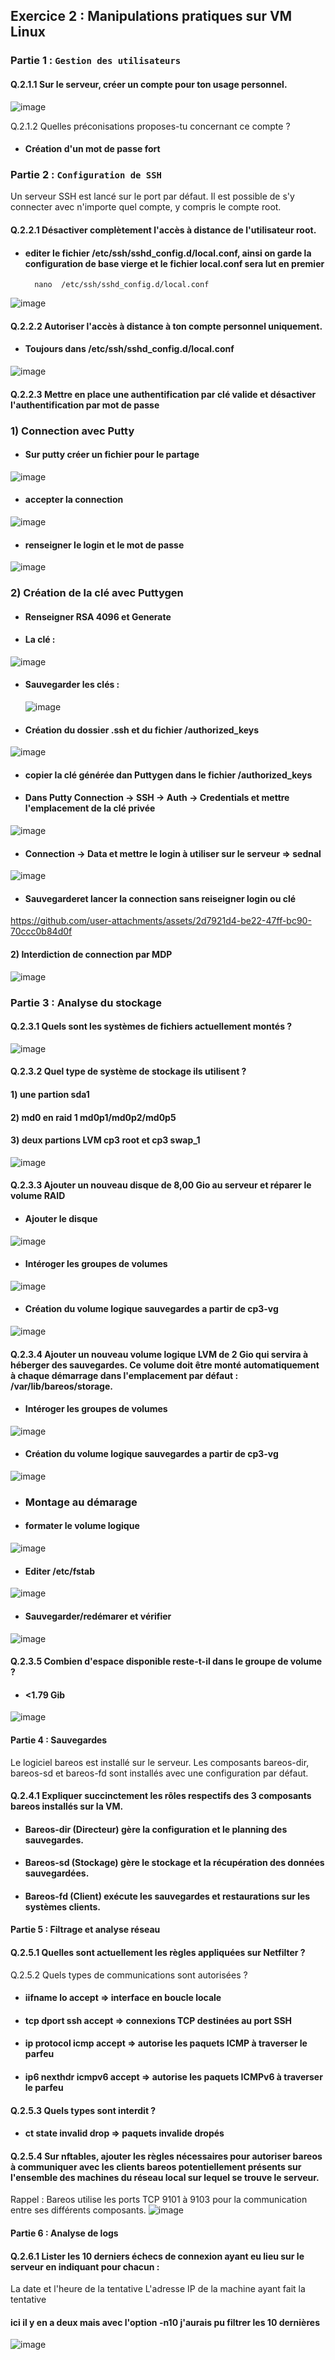 ## Exercice 2 : Manipulations pratiques sur VM Linux 


### Partie 1 : `Gestion des utilisateurs`

#### Q.2.1.1 Sur le serveur, créer un compte pour ton usage personnel.

![image](https://github.com/user-attachments/assets/7cf862a4-b8d7-4eb9-a6ba-eb711c493c54)


Q.2.1.2 Quelles préconisations proposes-tu concernant ce compte ?

* ####  Création d'un mot de passe fort


### Partie 2 : `Configuration de SSH`

Un serveur SSH est lancé sur le port par défaut.
Il est possible de s'y connecter avec n'importe quel compte, y compris le compte root.

#### Q.2.2.1 Désactiver complètement l'accès à distance de l'utilisateur root.
* #### editer le fichier  /etc/ssh/sshd_config.d/local.conf, ainsi on garde la configuration de base vierge et le fichier local.conf sera lut en premier
        nano  /etc/ssh/sshd_config.d/local.conf

![image](https://github.com/user-attachments/assets/560a1712-2c38-47d6-9b83-9ed930dc0df1)






#### Q.2.2.2 Autoriser l'accès à distance à ton compte personnel uniquement.

* #### Toujours dans /etc/ssh/sshd_config.d/local.conf
![image](https://github.com/user-attachments/assets/d0e1281b-071e-4737-b7eb-b68a9690cf13)




#### Q.2.2.3 Mettre en place une authentification par clé valide et désactiver l'authentification par mot de passe
 
 ### 1) Connection avec Putty
 
* #### Sur putty créer un fichier pour le partage
![image](https://github.com/user-attachments/assets/433a1cd5-305a-4b16-997c-805058ec102f)

* #### accepter la connection
![image](https://github.com/user-attachments/assets/794d7f96-f895-45b5-98d9-e8024db69d7e)

* #### renseigner le login et le mot de passe
![image](https://github.com/user-attachments/assets/f7c83761-9b92-467f-a08d-f09f30b51843)



### 2) Création de la clé avec Puttygen

* #### Renseigner RSA 4096 et Generate

* #### La clé :
![image](https://github.com/user-attachments/assets/6d3ff8ab-7330-40c5-ad22-b728f23ff120)

* #### Sauvegarder les clés :
  ![image](https://github.com/user-attachments/assets/90adaa2d-6944-40eb-a9a6-f0d63d5d1125)

* #### Création du dossier .ssh et du fichier /authorized_keys
![image](https://github.com/user-attachments/assets/95398e2b-35f6-4009-a4a3-c408805cab26)

* #### copier la clé générée dan Puttygen dans le fichier /authorized_keys
* #### Dans Putty Connection -> SSH -> Auth -> Credentials et mettre l'emplacement de la clé privée
![image](https://github.com/user-attachments/assets/6e710b58-1024-442b-b0b4-b735c6e54cc1)

* #### Connection -> Data et mettre le login à utiliser sur le serveur => sednal
![image](https://github.com/user-attachments/assets/41d4737c-e3e5-4859-b44a-06ee349ff245)


* #### Sauvegarderet lancer la connection sans reiseigner login ou clé




https://github.com/user-attachments/assets/2d7921d4-be22-47ff-bc90-70ccc0b84d0f



#### 2) Interdiction de connection par MDP

![image](https://github.com/user-attachments/assets/c811cb09-1b3d-4651-81fb-ef276ad35d9c)



### Partie 3 : Analyse du stockage

#### Q.2.3.1 Quels sont les systèmes de fichiers actuellement montés ?
![image](https://github.com/user-attachments/assets/6117cfd3-1d7f-40c2-8014-b1d9aada0cf2)


#### Q.2.3.2 Quel type de système de stockage ils utilisent ?

#### 1) une partion sda1
#### 2) md0 en raid 1 md0p1/md0p2/md0p5             
#### 3) deux partions LVM cp3 root et cp3 swap_1   

![image](https://github.com/user-attachments/assets/37cec455-072b-4462-ad59-8958fae6bd8f)

#### Q.2.3.3 Ajouter un nouveau disque de 8,00 Gio au serveur et réparer le volume RAID
* #### Ajouter le disque
 ![image](https://github.com/user-attachments/assets/e6ec1b17-14a0-4e2a-a44c-8a7a2fe0b36e)

* #### Intéroger les groupes de volumes
![image](https://github.com/user-attachments/assets/26c9634b-7e69-4e6b-81fd-f59a1af13a65)
          
* #### Création du volume logique sauvegardes a partir de cp3-vg
![image](https://github.com/user-attachments/assets/53f4b548-2e3e-4d32-99d5-a67985591a7b)


         
#### Q.2.3.4 Ajouter un nouveau volume logique LVM de 2 Gio qui servira à héberger des sauvegardes. Ce volume doit être monté automatiquement à chaque démarrage dans l'emplacement par défaut : /var/lib/bareos/storage.
* #### Intéroger les groupes de volumes
![image](https://github.com/user-attachments/assets/26c9634b-7e69-4e6b-81fd-f59a1af13a65)
          
* #### Création du volume logique sauvegardes a partir de cp3-vg
![image](https://github.com/user-attachments/assets/53f4b548-2e3e-4d32-99d5-a67985591a7b)


* ### Montage au démarage
* #### formater le volume logique
![image](https://github.com/user-attachments/assets/08cdb93e-8e40-441c-80e2-253bc5185915)

* #### Editer /etc/fstab 
![image](https://github.com/user-attachments/assets/80de7401-9196-4927-91ee-62a8c31400af)

* #### Sauvegarder/redémarer et vérifier
![image](https://github.com/user-attachments/assets/5817689c-dbc6-4a84-b1fe-955e87990832)



#### Q.2.3.5 Combien d'espace disponible reste-t-il dans le groupe de volume ?
* #### <1.79 Gib
![image](https://github.com/user-attachments/assets/1a9b06c8-4f2d-4cd2-bc38-94728e29acef)


#### Partie 4 : Sauvegardes
Le logiciel bareos est installé sur le serveur.
Les composants bareos-dir, bareos-sd et bareos-fd sont installés avec une configuration par défaut.

#### Q.2.4.1 Expliquer succinctement les rôles respectifs des 3 composants bareos installés sur la VM.

* #### Bareos-dir (Directeur) gère la configuration et le planning des sauvegardes.
* #### Bareos-sd (Stockage) gère le stockage et la récupération des données sauvegardées.
* #### Bareos-fd (Client) exécute les sauvegardes et restaurations sur les systèmes clients.


#### Partie 5 : Filtrage et analyse réseau
#### Q.2.5.1 Quelles sont actuellement les règles appliquées sur Netfilter ?

Q.2.5.2 Quels types de communications sont autorisées ?
 * ####  iifname lo accept => interface en boucle locale
 * #### tcp dport ssh accept => connexions TCP destinées au port SSH
 * ####  ip protocol icmp accept => autorise les paquets ICMP à traverser le parfeu
 * ####  ip6 nexthdr icmpv6 accept => autorise les paquets ICMPv6 à traverser le parfeu

#### Q.2.5.3 Quels types sont interdit ?
* #### ct state invalid drop => paquets invalide dropés


#### Q.2.5.4 Sur nftables, ajouter les règles nécessaires pour autoriser bareos à communiquer avec les clients bareos potentiellement présents sur l'ensemble des machines du réseau local sur lequel se trouve le serveur.

Rappel : Bareos utilise les ports TCP 9101 à 9103 pour la communication entre ses différents composants.
![image](https://github.com/user-attachments/assets/b518ce5f-ed9b-45ce-b845-9f99ef24d348)

#### Partie 6 : Analyse de logs
#### Q.2.6.1 Lister les 10 derniers échecs de connexion ayant eu lieu sur le serveur en indiquant pour chacun :

La date et l'heure de la tentative
L'adresse IP de la machine ayant fait la tentative
 #### ici il y en a deux mais avec l'option -n10 j'aurais pu filtrer les 10 dernières

 ![image](https://github.com/user-attachments/assets/615c1dde-e734-4b1e-9384-73285eb8c92c)
























